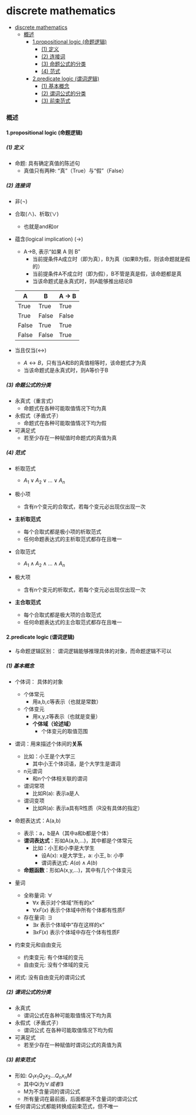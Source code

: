 # discrete mathematics


<!-- @import "[TOC]" {cmd="toc" depthFrom=1 depthTo=6 orderedList=false} -->

<!-- code_chunk_output -->

- [discrete mathematics](#discrete-mathematics)
    - [概述](#概述)
      - [1.propositional logic (命题逻辑)](#1propositional-logic-命题逻辑)
        - [(1) 定义](#1-定义)
        - [(2) 连接词](#2-连接词)
        - [(3) 命题公式的分类](#3-命题公式的分类)
        - [(4) 范式](#4-范式)
      - [2.predicate logic (谓词逻辑)](#2predicate-logic-谓词逻辑)
        - [(1) 基本概念](#1-基本概念)
        - [(2) 谓词公式的分类](#2-谓词公式的分类)
        - [(3) 前束范式](#3-前束范式)

<!-- /code_chunk_output -->

### 概述

#### 1.propositional logic (命题逻辑)

##### (1) 定义
* 命题: 具有确定真值的陈述句
    * 真值只有两种: “真”（True）与“假”（False）

##### (2) 连接词
* 非($\neg$)
* 合取($\land$)、析取($\lor$)
    * 也就是and和or
* 蕴含(logical implication) ($\to$)
    * A->B, 表示“如果 A 则 B"
        * 当前提条件A成立时（即为真），B为真（如果B为假，则该命题就是假的）
        * 当前提条件A不成立时（即为假），B不管是真是假，该命题都是真
        * 当该命题式是永真式时，则A能够推出结论B

    |A|B|A → B|
    |-|-|-|
    |True|True|True
    |True|False|False
    |False|True|True
    |False|False|True

* 当且仅当($\leftrightarrow$)
    * $A\leftrightarrow B$，只有当A和B的真值相等时，该命题式才为真
    * 当该命题式是永真式时，则A等价于B

##### (3) 命题公式的分类

* 永真式（重言式）
    * 命题式在各种可能取值情况下均为真
* 永假式（矛盾式子）
    * 命题式在各种可能取值情况下均为假
* 可满足式
    * 若至少存在一种赋值时命题式的真值为真

##### (4) 范式

* 析取范式
    * $A_1\lor A_2\lor...\lor A_n$
* 极小项
    * 含有n个变元的合取式，若每个变元必出现仅出现一次
* **主析取范式**
    * 每个合取式都是极小项的析取范式
    * 任何命题表达式的主析取范式都存在且唯一

* 合取范式
    * $A_1\land A_2\land...\land A_n$
* 极大项
    * 含有n个变元的析取式，若每个变元必出现仅出现一次
* **主合取范式**
    * 每个合取式都是极大项的合取范式
    * 任何命题表达式的主合取范式都存在且唯一

#### 2.predicate logic (谓词逻辑)

* 与命题逻辑区别： 谓词逻辑能够推理具体的对象，而命题逻辑不可以

##### (1) 基本概念
* 个体词： 具体的对象
    * 个体常元
        * 用a,b,c等表示（也就是常数）
    * 个体变元
        * 用x,y,z等表示（也就是变量）
        * **个体域（论述域）**
            * 个体变元的取值范围
* 谓词：用来描述个体间的**关系**
    * 比如：小王是个大学三
        * 其中小王个体词语，是个大学生是谓词
    * n元谓词
        * 和n个个体相关联的谓词
    * 谓词常项
        * 比如R(a): 表示a是人
    * 谓词变项
        * 比如R(a): 表示a具有R性质（R没有具体的指定）
* 命题表达式：A(a,b)
    * 表示：a，b是A（其中a和b都是个体）
    * **谓词表达式**：形如A(a,b,...)，其中都是个体常元
        * 比如：小王和小李是大学生
            * 设A(x): x是大学生，a: 小王, b: 小李
            * 谓词表达式: $A(a)\land A(b)$ 
    * **命题函数**：形如A(x,y,...)，其中有几个个体变元

* 量词
    * 全称量词: $\forall$
        * $\forall x$ 表示对个体域“所有的x“
        * $\forall x F(x)$ 表示个体域中所有个体都有性质F
    * 存在量词: $\exists$
        * $\exists x$ 表示个体域中“存在这样的x“
        * $\exists x F(x)$ 表示个体域中存在个体有性质F

* 约束变元和自由变元
    * 约束变元: 有个体域的变元
    * 自由变元: 没有个体域的变元

* 闭式: 没有自由变元的谓词公式

##### (2) 谓词公式的分类

* 永真式
    * 谓词公式在各种可能取值情况下均为真
* 永假式（矛盾式子）
    * 谓词公式 在各种可能取值情况下均为假
* 可满足式
    * 若至少存在一种赋值时谓词公式的真值为真

##### (3) 前束范式
* 形如: $Q_1x_1Q_2x_2...Q_nx_nM$
    * 其中Qi为$\forall 或者\exists$
    * M为不含量词的谓词公式
    * 所有量词在最前面，后面都是不含量词的谓词公式
* 任何谓词公式都能转换成前束范式，但不唯一


